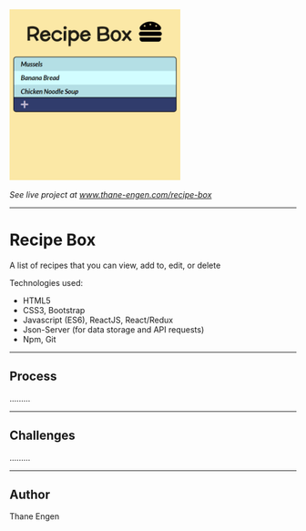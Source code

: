 <img src="./recipe-box.png" width="300" height="300"/>

<i>See live project at <a href="www.thane-engen.com/recipe-box">www.thane-engen.com/recipe-box</a></i>

***

# Recipe Box

A list of recipes that you can view, add to, edit, or delete

Technologies used:

* HTML5
* CSS3, Bootstrap
* Javascript (ES6), ReactJS, React/Redux
* Json-Server (for data storage and API requests)
* Npm, Git

***

## Process

.........

***

## Challenges

.........

***

## Author

Thane Engen
